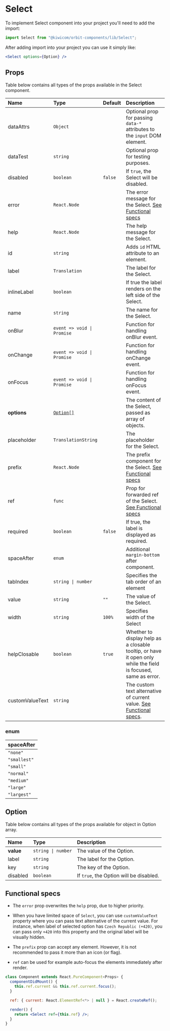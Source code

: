 # Select

To implement Select component into your project you'll need to add the import:

```jsx
import Select from "@kiwicom/orbit-components/lib/Select";
```

After adding import into your project you can use it simply like:

```jsx
<Select options={Option} />
```

## Props

Table below contains all types of the props available in the Select component.

| Name            | Type                       | Default | Description                                                                                                    |
| :-------------- | :------------------------- | :------ | :------------------------------------------------------------------------------------------------------------- |
| dataAttrs       | `Object`                   |         | Optional prop for passing `data-*` attributes to the `input` DOM element.                                      |
| dataTest        | `string`                   |         | Optional prop for testing purposes.                                                                            |
| disabled        | `boolean`                  | `false` | If `true`, the Select will be disabled.                                                                        |
| error           | `React.Node`               |         | The error message for the Select. [See Functional specs](#functional-specs)                                    |
| help            | `React.Node`               |         | The help message for the Select.                                                                               |
| id              | `string`                   |         | Adds `id` HTML attribute to an element.                                                                        |
| label           | `Translation`              |         | The label for the Select.                                                                                      |
| inlineLabel     | `boolean`                  |         | If true the label renders on the left side of the Select.                                                      |
| name            | `string`                   |         | The name for the Select.                                                                                       |
| onBlur          | `event => void \| Promise` |         | Function for handling onBlur event.                                                                            |
| onChange        | `event => void \| Promise` |         | Function for handling onChange event.                                                                          |
| onFocus         | `event => void \| Promise` |         | Function for handling onFocus event.                                                                           |
| **options**     | [`Option[]`](#option)      |         | The content of the Select, passed as array of objects.                                                         |
| placeholder     | `TranslationString`        |         | The placeholder for the Select.                                                                                |
| prefix          | `React.Node`               |         | The prefix component for the Select. [See Functional specs](#functional-specs)                                 |
| ref             | `func`                     |         | Prop for forwarded ref of the Select. [See Functional specs](#functional-specs)                                |
| required        | `boolean`                  | `false` | If true, the label is displayed as required.                                                                   |
| spaceAfter      | `enum`                     |         | Additional `margin-bottom` after component.                                                                    |
| tabIndex        | `string \| number`         |         | Specifies the tab order of an element                                                                          |
| value           | `string`                   | `""`    | The value of the Select.                                                                                       |
| width           | `string`                   | `100%`  | Specifies width of the Select                                                                                  |
| helpClosable    | `boolean`                  | `true`  | Whether to display help as a closable tooltip, or have it open only while the field is focused, same as error. |
| customValueText | `string`                   |         | The custom text alternative of current value. [See Functional specs](#functional-specs).                       |

### enum

| spaceAfter   |
| :----------- |
| `"none"`     |
| `"smallest"` |
| `"small"`    |
| `"normal"`   |
| `"medium"`   |
| `"large"`    |
| `"largest"`  |

## Option

Table below contains all types of the props available for object in Option array.

| Name      | Type               | Description                             |
| :-------- | :----------------- | :-------------------------------------- |
| **value** | `string \| number` | The value of the Option.                |
| label     | `string`           | The label for the Option.               |
| key       | `string`           | The key of the Option.                  |
| disabled  | `boolean`          | If `true`, the Option will be disabled. |

## Functional specs

- The `error` prop overwrites the `help` prop, due to higher priority.

- When you have limited space of `Select`, you can use `customValueText` property where you can pass text alternative of the current value. For instance, when label of selected option has `Czech Republic (+420)`, you can pass only `+420` into this property and the original label will be visually hidden.

- The `prefix` prop can accept any element. However, it is not recommended to pass it more than an icon (or flag).

- `ref` can be used for example auto-focus the elements immediately after render.

```jsx
class Component extends React.PureComponent<Props> {
  componentDidMount() {
    this.ref.current && this.ref.current.focus();
  }

  ref: { current: React.ElementRef<*> | null } = React.createRef();

  render() {
    return <Select ref={this.ref} />;
  }
}
```

